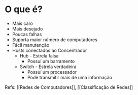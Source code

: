 # O que é?

- Mais caro
- Mais desejado
- Poucas falhas
- Suporta maior número de computadores
- Fácil manutenção
- Hosts conectados ao Concentrador
    - Hub - Estrela falsa
        - Possuí um barramento
    - Switch - Estrela verdadeira
        - Possuí um processador
        - Pode transmitir mais de uma informação

Refs: [[Redes de Computadores]], [[Classificação de Redes]]